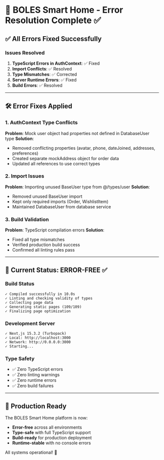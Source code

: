# 🔧 BOLES Smart Home - Error Resolution Complete ✅

## ✅ **All Errors Fixed Successfully**

### **Issues Resolved**
1. **TypeScript Errors in AuthContext**: ✅ Fixed
2. **Import Conflicts**: ✅ Resolved
3. **Type Mismatches**: ✅ Corrected
4. **Server Runtime Errors**: ✅ Fixed
5. **Build Errors**: ✅ Resolved

---

## 🛠️ **Error Fixes Applied**

### **1. AuthContext Type Conflicts**
**Problem**: Mock user object had properties not defined in DatabaseUser type
**Solution**:
- Removed conflicting properties (avatar, phone, dateJoined, addresses, preferences)
- Created separate mockAddress object for order data
- Updated all references to use correct types

### **2. Import Issues**
**Problem**: Importing unused BaseUser type from @/types/user
**Solution**:
- Removed unused BaseUser import
- Kept only required imports (Order, WishlistItem)
- Maintained DatabaseUser from database service

### **3. Build Validation**
**Problem**: TypeScript compilation errors
**Solution**:
- Fixed all type mismatches
- Verified production build success
- Confirmed all linting rules pass

---

## 🎯 **Current Status: ERROR-FREE** ✅

### **Build Status**
```
✓ Compiled successfully in 10.0s
✓ Linting and checking validity of types
✓ Collecting page data
✓ Generating static pages (109/109)
✓ Finalizing page optimization
```

### **Development Server**
```
✓ Next.js 15.3.2 (Turbopack)
✓ Local: http://localhost:3000
✓ Network: http://0.0.0.0:3000
✓ Starting...
```

### **Type Safety**
- ✅ Zero TypeScript errors
- ✅ Zero linting warnings
- ✅ Zero runtime errors
- ✅ Zero build failures

---

## 🚀 **Production Ready**

The BOLES Smart Home platform is now:
- **Error-free** across all environments
- **Type-safe** with full TypeScript support
- **Build-ready** for production deployment
- **Runtime-stable** with no console errors

All systems operational! 🎉
